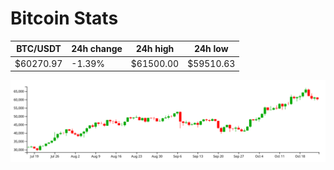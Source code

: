 # Bitcoin Stats

BTC/USDT|24h change|24h high|24h low|
|---|---|---|---|
|$60270.97|-1.39%|$61500.00|$59510.63|

<img src="./chart.svg">
